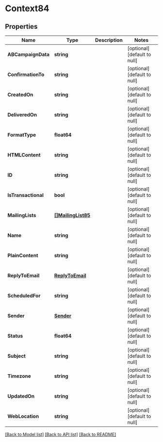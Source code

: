 # Context84

## Properties
Name | Type | Description | Notes
------------ | ------------- | ------------- | -------------
**ABCampaignData** | **string** |  | [optional] [default to null]
**ConfirmationTo** | **string** |  | [optional] [default to null]
**CreatedOn** | **string** |  | [optional] [default to null]
**DeliveredOn** | **string** |  | [optional] [default to null]
**FormatType** | **float64** |  | [optional] [default to null]
**HTMLContent** | **string** |  | [optional] [default to null]
**ID** | **string** |  | [optional] [default to null]
**IsTransactional** | **bool** |  | [optional] [default to null]
**MailingLists** | [**[]MailingList85**](MailingList85.md) |  | [optional] [default to null]
**Name** | **string** |  | [optional] [default to null]
**PlainContent** | **string** |  | [optional] [default to null]
**ReplyToEmail** | [**ReplyToEmail**](ReplyToEmail.md) |  | [optional] [default to null]
**ScheduledFor** | **string** |  | [optional] [default to null]
**Sender** | [**Sender**](Sender.md) |  | [optional] [default to null]
**Status** | **float64** |  | [optional] [default to null]
**Subject** | **string** |  | [optional] [default to null]
**Timezone** | **string** |  | [optional] [default to null]
**UpdatedOn** | **string** |  | [optional] [default to null]
**WebLocation** | **string** |  | [optional] [default to null]

[[Back to Model list]](../README.md#documentation-for-models) [[Back to API list]](../README.md#documentation-for-api-endpoints) [[Back to README]](../README.md)


